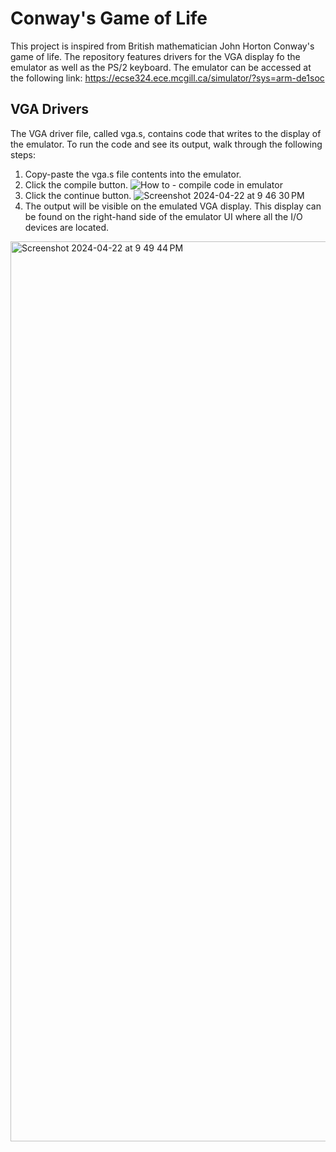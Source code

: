 # Conway's Game of Life
This project is inspired from British mathematician John Horton Conway's game of life. The repository features drivers for the VGA display fo the emulator as well as the PS/2 keyboard. The emulator can be accessed at the following link: https://ecse324.ece.mcgill.ca/simulator/?sys=arm-de1soc

## VGA Drivers
The VGA driver file, called vga.s, contains code that writes to the display of the emulator. To run the code and see its output, walk through the following steps:
1. Copy-paste the vga.s file contents into the emulator.
2. Click the compile button.
![How to - compile code in emulator](https://github.com/aliu07/ECSE324-Lab4/assets/114955212/8ad2b2e7-4520-49fe-a9ab-6af855642e77)
3. Click the continue button.
![Screenshot 2024-04-22 at 9 46 30 PM](https://github.com/aliu07/ECSE324-Lab4/assets/114955212/9ddaf3db-f785-4bca-9217-1f51c845ae83)
4. The output will be visible on the emulated VGA display. This display can be found on the right-hand side of the emulator UI where all the I/O devices are located.
<img width="1440" alt="Screenshot 2024-04-22 at 9 49 44 PM" src="https://github.com/aliu07/ECSE324-Lab4/assets/114955212/739b6434-e1aa-406d-854c-da2b8a168818">
